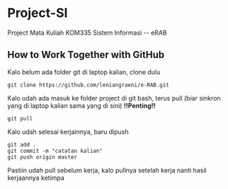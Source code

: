 # Project-SI

Project Mata Kuliah KOM335 Sistem Informasi -- eRAB

## How to Work Together with GitHub

Kalo belum ada folder git di laptop kalian, clone dulu
```
git clone https://github.com/leniangraeni/e-RAB.git
```

Kalo udah ada masuk ke folder project di git bash, terus pull (biar sinkron yang di laptop kalian sama yang di sini) **!!Penting!!**
```
git pull
```

Kalo udah selesai kerjainnya, baru dipush
```
git add .
git commit -m "catatan kalian"
git push origin master
```

Pastiin udah pull sebelum kerja, kalo pullnya setelah kerja nanti hasil kerjaannya ketimpa
